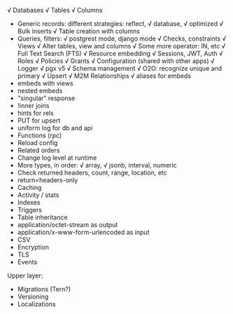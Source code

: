 √ Databases
√ Tables
√ Columns
* Generic records: different strategies: reflect, √ database, √ optimized
√ Bulk inserts
√ Table creation with columns 
* Queries, filters: √ postgrest mode, django mode
√ Checks, constraints
√ Views
√ Alter tables, view and columns
√ Some more operator: IN, etc
√ Full Text Search (FTS)
√ Resource embedding
√ Sessions, JWT, Auth
√ Roles
√ Policies
√ Grants
√ Configuration (shared with other apps) 
√ Logger
√ pgx v5
√ Schema management
√ O2O: recognize unique and primary
√ Upsert
√ M2M Relationships
√ aliases for embeds
* embeds with views
* nested embeds
* "singular" response
* !inner joins
* hints for rels
* PUT for upsert
* uniform log for db and api
* Functions (rpc)
* Reload config
* Related orders
* Change log level at runtime
* More types, in order: √ array, √ jsonb, interval, numeric
* Check returned headers, count, range, location, etc
* return=headers-only
* Caching
* Activity / stats
* Indexes
* Triggers
* Table inheritance
* application/octet-stream as output
* application/x-www-form-urlencoded as input
* CSV
* Encryption
* TLS
* Events

Upper layer:
* Migrations (Tern?)
* Versioning
* Localizations